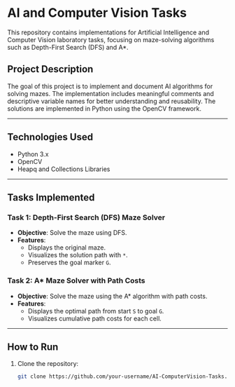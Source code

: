 # AI and Computer Vision Tasks

This repository contains implementations for Artificial Intelligence and Computer Vision laboratory tasks, focusing on maze-solving algorithms such as Depth-First Search (DFS) and A*.

## Project Description

The goal of this project is to implement and document AI algorithms for solving mazes. The implementation includes meaningful comments and descriptive variable names for better understanding and reusability. The solutions are implemented in Python using the OpenCV framework.

---

## Technologies Used

- Python 3.x
- OpenCV
- Heapq and Collections Libraries

---

## Tasks Implemented

### Task 1: Depth-First Search (DFS) Maze Solver
- **Objective**: Solve the maze using DFS.
- **Features**:
  - Displays the original maze.
  - Visualizes the solution path with `*`.
  - Preserves the goal marker `G`.
  
### Task 2: A* Maze Solver with Path Costs
- **Objective**: Solve the maze using the A* algorithm with path costs.
- **Features**:
  - Displays the optimal path from start `S` to goal `G`.
  - Visualizes cumulative path costs for each cell.

---

## How to Run

1. Clone the repository:
   ```bash
   git clone https://github.com/your-username/AI-ComputerVision-Tasks.git
